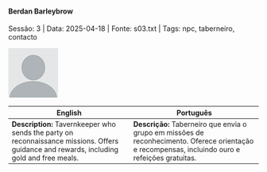 
#### Berdan Barleybrow

Sessão: 3 | Data: 2025-04-18 | Fonte: s03.txt | Tags: npc, taberneiro, contacto

![Berdan Barleybrow](docs/assets/npc/npc_blank.png)

| English | Português |
|---------|-----------|
| **Description:** Tavernkeeper who sends the party on reconnaissance missions. Offers guidance and rewards, including gold and free meals. | **Descrição:** Taberneiro que envia o grupo em missões de reconhecimento. Oferece orientação e recompensas, incluindo ouro e refeições gratuitas. |



















